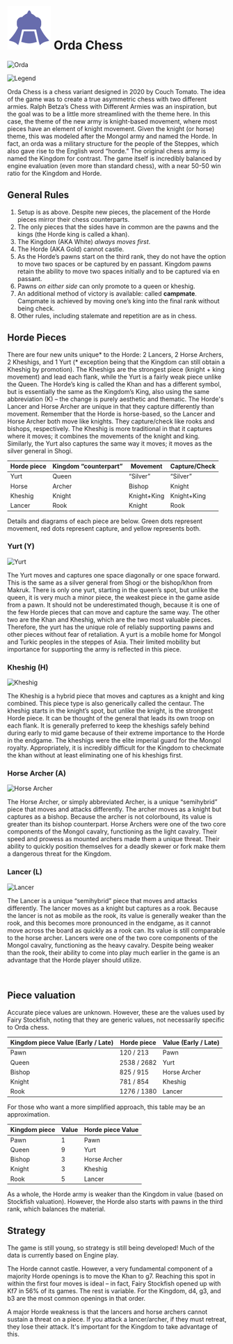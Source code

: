 # ![Orda chess](https://github.com/gbtami/pychess-variants/blob/master/static/icons/orda.svg) Orda Chess

![Orda](https://github.com/gbtami/pychess-variants/blob/master/static/images/CVariantsGuide/Orda.png)

![Legend](https://github.com/gbtami/pychess-variants/blob/master/static/images/CVariantsGuide/OrdaLegend.png)

Orda Chess is a chess variant designed in 2020 by Couch Tomato. The idea of the game was to create a true asymmetric chess with two different armies. Ralph Betza’s Chess with Different Armies was an inspiration, but the goal was to be a little more streamlined with the theme here. In this case, the theme of the new army is knight-based movement, where most pieces have an element of knight movement. Given the knight (or horse) theme, this was modeled after the Mongol army and named the Horde. In fact, an orda was a military structure for the people of the Steppes, which also gave rise to the English word “horde.” The original chess army is named the Kingdom for contrast. The game itself is incredibly balanced by engine evaluation (even more than standard chess), with a near 50-50 win ratio for the Kingdom and Horde.
 
## General Rules
1.	Setup is as above. Despite new pieces, the placement of the Horde pieces mirror their chess counterparts.
2.	The only pieces that the sides have in common are the pawns and the kings (the Horde king is called a khan).
3.	The Kingdom (AKA White) *always moves first*.
4.	The Horde (AKA Gold) cannot castle.
5.	As the Horde’s pawns start on the third rank, they do not have the option to move two spaces or be captured by en passant. Kingdom pawns retain the ability to move two spaces initially and to be captured via en passant.
6.	Pawns *on either side* can only promote to a queen or kheshig.
7.	An additional method of victory is available: called **campmate**. Campmate is achieved by moving one’s king into the final rank without being check.
8.	Other rules, including stalemate and repetition are as in chess.

## Horde Pieces
There are four new units unique* to the Horde: 2 Lancers, 2 Horse Archers, 2 Kheshigs, and 1 Yurt (* exception being that the Kingdom can still obtain a Kheshig by promotion). The Kheshigs are the strongest piece (knight + king movement) and lead each flank, while the Yurt is a fairly weak piece unlike the Queen. 
The Horde’s king is called the Khan and has a different symbol, but is essentially the same as the Kingdom’s King, also using the same abbreviation (K) – the change is purely aesthetic and thematic. 
The Horde's Lancer and Horse Archer are unique in that they capture differently than movement. Remember that the Horde is horse-based, so the Lancer and Horse Archer both move like knights. They capture/check like rooks and bishops, respectively. The Kheshig is more traditional in that it captures where it moves; it combines the movements of the knight and king. Similarly, the Yurt also captures the same way it moves; it moves as the silver general in Shogi.

**Horde** piece	| **Kingdom** “counterpart”	| Movement | Capture/Check
-- | -- | -- | --
Yurt | Queen | “Silver” | “Silver”
Horse | Archer | Bishop | Knight | Bishop
Kheshig | Knight | Knight+King | Knight+King
Lancer | Rook | Knight | Rook

Details and diagrams of each piece are below. Green dots represent movement, red dots represent capture, and yellow represents both.
 
### Yurt (Y)

![Yurt](https://github.com/gbtami/pychess-variants/blob/master/static/images/CVariantsGuide/Yurt.png)
 
The Yurt moves and captures one space diagonally or one space forward. This is the same as a silver general from Shogi or the bishop/khon from Makruk. There is only one yurt, starting in the queen’s spot, but unlike the queen, it is very much a minor piece, the weakest piece in the game aside from a pawn. It should not be underestimated though, because it is one of the few Horde pieces that can move and capture the same way. The other two are the Khan and Kheshig, which are the two most valuable pieces. Therefore, the yurt has the unique role of reliably supporting pawns and other pieces without fear of retaliation.
A yurt is a mobile home for Mongol and Turkic peoples in the steppes of Asia. Their limited mobility but importance for supporting the army is reflected in this piece.

### Kheshig (H)

![Kheshig](https://github.com/gbtami/pychess-variants/blob/master/static/images/CVariantsGuide/Kheshig.png)
 
The Kheshig is a hybrid piece that moves and captures as a knight and king combined. This piece type is also generically called the centaur. The kheshig starts in the knight’s spot, but unlike the knight, is the strongest Horde piece. It can be thought of the general that leads its own troop on each flank. It is generally preferred to keep the kheshigs safely behind during early to mid game because of their extreme importance to the Horde in the endgame.
The kheshigs were the elite imperial guard for the Mongol royalty. Appropriately, it is incredibly difficult for the Kingdom to checkmate the khan without at least eliminating one of his kheshigs first.

### Horse Archer (A)

![Horse Archer](https://github.com/gbtami/pychess-variants/blob/master/static/images/CVariantsGuide/Archer.png)
 
The Horse Archer, or simply abbreviated Archer, is a unique “semihybrid” piece that moves and attacks differently. The archer moves as a knight but captures as a bishop. Because the archer is not colorbound, its value is greater than its bishop counterpart.
Horse Archers were one of the two core components of the Mongol cavalry, functioning as the light cavalry. Their speed and prowess as mounted archers made them a unique threat. Their ability to quickly position themselves for a deadly skewer or fork make them a dangerous threat for the Kingdom.
 
### Lancer (L)

![Lancer](https://github.com/gbtami/pychess-variants/blob/master/static/images/CVariantsGuide/Lancer.png)
 
The Lancer is a unique “semihybrid” piece that moves and attacks differently. The lancer moves as a knight but captures as a rook. Because the lancer is not as mobile as the rook, its value is generally weaker than the rook, and this becomes more pronounced in the endgame, as it cannot move across the board as quickly as a rook can. Its value is still comparable to the horse archer.
Lancers were one of the two core components of the Mongol cavalry, functioning as the heavy cavalry. Despite being weaker than the rook, their ability to come into play much earlier in the game is an advantage that the Horde player should utilize.

 
## Piece valuation

Accurate piece values are unknown. However, these are the values used by Fairy Stockfish, noting that they are generic values, not necessarily specific to Orda chess.

Kingdom piece	Value (Early / Late) | Horde piece | Value (Early / Late)
-- | -- | --
Pawn | 120 / 213	| Pawn | 120 / 213
Queen | 2538 / 2682	| Yurt | 630 / 630
Bishop | 825 / 915	| Horse Archer	| 1100 / 1200
Knight | 781 / 854	| Kheshig | 1600 / 1700
Rook | 1276 / 1380	| Lancer | 1050 / 1250

For those who want a more simplified approach, this table may be an approximation.

Kingdom piece	| Value | Horde piece	Value
-- | -- | --
Pawn | 1	| Pawn | 1
Queen	| 9	| Yurt | 2
Bishop | 3 | Horse Archer | 4
Knight | 3 | Kheshig | 7
Rook | 5 | Lancer | 4

As a whole, the Horde army is weaker than the Kingdom in value (based on Stockfish valuation). However, the Horde also starts with pawns in the third rank, which balances the material.

## Strategy
The game is still young, so strategy is still being developed! Much of the data is currently based on Engine play.

The Horde cannot castle. However, a very fundamental component of a majority Horde openings is to move the Khan to g7. Reaching this spot in within the first four moves is ideal – in fact, Fairy Stockfish opened up with Kf7 in 56% of its games. The rest is variable. 
For the Kingdom, d4, g3, and b3 are the most common openings in that order.

A major Horde weakness is that the lancers and horse archers cannot sustain a threat on a piece. If you attack a lancer/archer, if they must retreat, they lose their attack. It's important for the Kingdom to take advantage of this.

